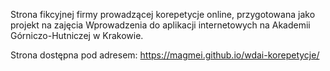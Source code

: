 Strona fikcyjnej firmy prowadzącej korepetycje online, przygotowana jako projekt na zajęcia Wprowadzenia do aplikacji internetowych na Akademii Górniczo-Hutniczej w Krakowie.

Strona dostępna pod adresem:
https://magmei.github.io/wdai-korepetycje/
